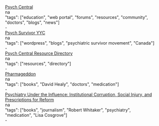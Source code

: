[Psych Central](https://psychcentral.com/)<br />
na<br />
"tags": ["education", "web portal", "forums", "resources", "community", "doctors", "blogs", "news"]<br />
-<br />
[Psych Survivor YYC](https://psychsurvivoryyc.wordpress.com/)<br />
na<br />
"tags": ["wordpress", "blogs", "psychiatric survivor movement", "Canada"]<br />
-<br />
[Psych Central Resource Directory](https://psychcentral.com/resources/)<br />
na<br />
"tags": ["resources", "directory"]<br />
-<br />
[Pharmageddon](https://www.amazon.com/Pharmageddon-David-Healy/dp/0520275764)<br />
na<br />
"tags": ["books", "David Healy", "doctors", "medication"]<br />
-<br />
[Psychiatry Under the Influence: Institutional Corruption, Social Injury, and Prescriptions for Reform](http://a.co/esrRJm4)<br />
na<br />
"tags": ["books", "journalism", "Robert Whitaker", "psychiatry", "medication", "Lisa Cosgrove"]<br />
-<br />
